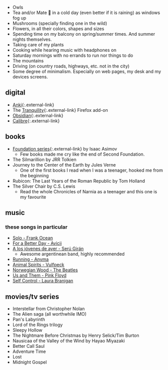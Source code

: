- Owls
- Tea and/or Mate 🧉 in a cold day (even better if it is raining) as windows fog up
- Mushrooms (specially finding one in the wild)
- Flowers, in all their colors, shapes and sizes
- Spending time on my balcony on spring/summer times. And summer nights themselves.
- Taking care of my plants
- Cooking while hearing music with headphones on
- Saturday mornings with no errands to run nor things to do
- The mountains
- Driving (on country roads, highways, etc. not in the city)
- Some degree of minimalism. Especially on web pages, my desk and my devices screens.

## digital
- [Anki](https://apps.ankiweb.net/){:.external-link}
- The [Tranquility](https://addons.mozilla.org/en-US/firefox/addon/tranquility-1/){:.external-link} Firefox add-on
- [Obsidian](https://obsidian.md/){:.external-link}
- [Calibre](https://calibre-ebook.com/){:.external-link}

## books
- [Foundation series](https://en.wikipedia.org/wiki/Foundation_series){:.external-link} by Isaac Asimov
    - Few books made me cry like the end of Second Foundation.
- The Silmarillion by JRR Tolkien
- Journey to the Center of the Earth by Jules Verne
    - One of the first books I read when I was a teenager, hooked me from the beginning
- Rubicon: The Last Years of the Roman Republic by Tom Holland
- The Silver Chair by C.S. Lewis
    - Read the whole Chronicles of Narnia as a teenager and this one is my favourite

## music
### these songs in particular
- [Solo - Frank Ocean](https://www.youtube.com/watch?v=X_SEwgDl02E)
- [For a Better Day - Avicii](https://www.youtube.com/watch?v=Xq-knHXSKYY)
- [A los jóvenes de ayer - Serú Girán](https://www.youtube.com/watch?v=myNv-im5yMg)
    - Awesome argentinean band, highly recommended
- [Running - Anyma](https://www.youtube.com/watch?v=dH7HRB5afiA)
- [Animal Spirits - Vulfpeck](https://www.youtube.com/watch?v=qTUnDV3MgVQ)
- [Norwegian Wood - The Beatles](https://www.youtube.com/watch?v=Y_V6y1ZCg_8)
- [Us and Them - Pink Floyd](https://www.youtube.com/watch?v=HoLhKJuGhK0)
- [Self Control - Laura Branigan](https://youtu.be/RP0_8J7uxhs?si=rx8X3ljfUWB3msiH)

## movies/tv series
- Interstellar from Christopher Nolan
- The Alien saga (all worthwhile IMO)
- Pan's Labyrinth
- Lord of the Rings trilogy
- Sleepy Hollow
- The Nightmare Before Christmas by Henry Selick/Tim Burton
- Nausicaa of the Valley of the Wind by Hayao Miyazaki
- Better Call Saul
- Adventure Time
- Lost
- Midnight Gospel